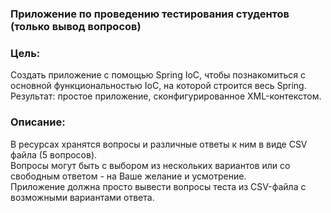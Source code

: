 ### Приложение по проведению тестирования студентов (только вывод вопросов)

### Цель:
Создать приложение с помощью Spring IoC, чтобы познакомиться с основной функциональностью IoC, на которой строится весь Spring.<br/>
Результат: простое приложение, сконфигурированное XML-контекстом.

### Описание:
В ресурсах хранятся вопросы и различные ответы к ним в виде CSV файла (5 вопросов).<br/>
Вопросы могут быть с выбором из нескольких вариантов или со свободным ответом - на Ваше желание и усмотрение.<br/>
Приложение должна просто вывести вопросы теста из CSV-файла с возможными вариантами ответа.